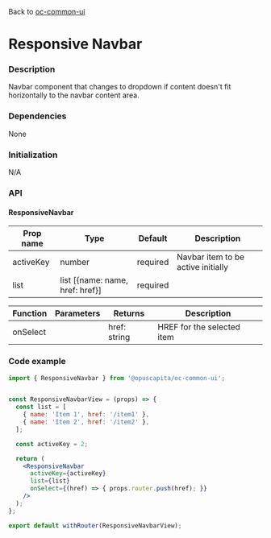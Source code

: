 Back to [oc-common-ui](../../README.md)

# Responsive Navbar

### Description

Navbar component that changes to dropdown if content doesn't fit horizontally to the navbar content area.

### Dependencies

None

### Initialization

N/A

### API

#### ResponsiveNavbar

| Prop name | Type                            | Default  | Description                        |
| --------- | ------------------------------- | -------- | ---------------------------------- |
| activeKey | number                          | required | Navbar item to be active initially |
| list      | list [{name: name, href: href}] | required |                                    |

| Function | Parameters | Returns      | Description                |
| -------- | ---------- | ------------ | -------------------------- |
| onSelect |            | href: string | HREF for the selected item |

### Code example

```jsx
import { ResponsiveNavbar } from '@opuscapita/oc-common-ui';


const ResponsiveNavbarView = (props) => {
  const list = [
    { name: 'Item 1', href: '/item1' },
    { name: 'Item 2', href: '/item2' },
  ];

  const activeKey = 2;

  return (
    <ResponsiveNavbar
      activeKey={activeKey}
      list={list}
      onSelect={(href) => { props.router.push(href); }}
    />
  );
};

export default withRouter(ResponsiveNavbarView);
```

